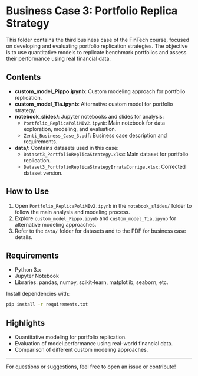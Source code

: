 # Business Case 3: Portfolio Replica Strategy

This folder contains the third business case of the FinTech course, focused on developing and evaluating portfolio replication strategies. The objective is to use quantitative models to replicate benchmark portfolios and assess their performance using real financial data.

## Contents

- **custom_model_Pippo.ipynb**: Custom modeling approach for portfolio replication.
- **custom_model_Tia.ipynb**: Alternative custom model for portfolio strategy.
- **notebook_slides/**: Jupyter notebooks and slides for analysis:
  - `Portfolio_ReplicaPoliMIv2.ipynb`: Main notebook for data exploration, modeling, and evaluation.
  - `Zenti_Business_Case_3.pdf`: Business case description and requirements.
- **data/**: Contains datasets used in this case:
  - `Dataset3_PortfolioReplicaStrategy.xlsx`: Main dataset for portfolio replication.
  - `Dataset3_PortfolioReplicaStrategyErrataCorrige.xlsx`: Corrected dataset version.

## How to Use
1. Open `Portfolio_ReplicaPoliMIv2.ipynb` in the `notebook_slides/` folder to follow the main analysis and modeling process.
2. Explore `custom_model_Pippo.ipynb` and `custom_model_Tia.ipynb` for alternative modeling approaches.
3. Refer to the `data/` folder for datasets and to the PDF for business case details.

## Requirements
- Python 3.x
- Jupyter Notebook
- Libraries: pandas, numpy, scikit-learn, matplotlib, seaborn, etc.

Install dependencies with:
```bash
pip install -r requirements.txt
```

## Highlights
- Quantitative modeling for portfolio replication.
- Evaluation of model performance using real-world financial data.
- Comparison of different custom modeling approaches.

---

For questions or suggestions, feel free to open an issue or contribute!
